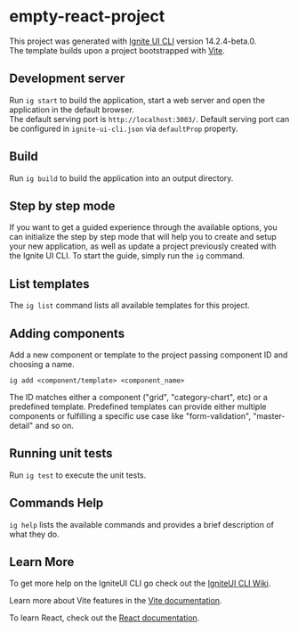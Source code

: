 # empty-react-project

This project was generated with [Ignite UI CLI](https://github.com/IgniteUI/igniteui-cli) version 14.2.4-beta.0.<br>
The template builds upon a project bootstrapped with [Vite](https://vitejs.dev/).

## Development server

Run `ig start` to build the application, start a web server and open the application in the default browser. <br>
The default serving port is `http://localhost:3003/`. Default serving port can be configured in `ignite-ui-cli.json` via `defaultProp` property.

## Build

Run `ig build` to build the application into an output directory.

## Step by step mode

If you want to get a guided experience through the available options, you can initialize the step by step mode that will help you to create and setup your new application, as well as update a project previously created with the Ignite UI CLI. To start the guide, simply run the `ig` command.

## List templates

The `ig list` command lists all available templates for this project.

## Adding components

Add a new component or template to the project passing component ID and choosing a name.

`ig add <component/template> <component_name>`

The ID matches either a component ("grid", "category-chart", etc) or a predefined template. Predefined templates can provide either multiple components or fulfilling a specific use case like "form-validation", "master-detail" and so on.

## Running unit tests

Run `ig test` to execute the unit tests.

## Commands Help

`ig help` lists the available commands and provides a brief description of what they do.

## Learn More

To get more help on the IgniteUI CLI go check out the [IgniteUI CLI Wiki](https://github.com/IgniteUI/igniteui-cli/wiki).

Learn more about Vite features in the [Vite documentation](https://vitejs.dev/guide/).

To learn React, check out the [React documentation](https://reactjs.org/).



